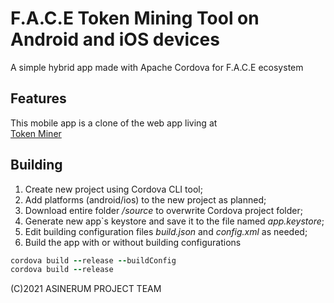 # F.A.C.E Token Mining Tool on Android and iOS devices
  
A simple hybrid app made with Apache Cordova for F.A.C.E ecosystem
  
## Features
  
This mobile app is a clone of the web app living at  
[Token Miner](https://asinerum.github.io/face/dig)  
  
## Building
  
 1. Create new project using Cordova CLI tool;
 2. Add platforms (android/ios) to the new project as planned;
 3. Download entire folder */source* to overwrite Cordova project folder;
 4. Generate new app`s keystore and save it to the file named *app.keystore*;
 5. Edit building configuration files *build.json* and *config.xml* as needed;
 6. Build the app with or without building configurations
 ```ruby
 cordova build --release --buildConfig  
 cordova build --release  
 ```
  
(C)2021 ASINERUM PROJECT TEAM
